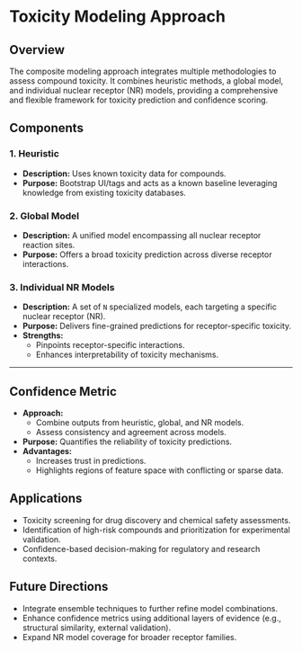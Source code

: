 # Toxicity Modeling Approach

## Overview
The composite modeling approach integrates multiple methodologies to assess compound toxicity. It combines heuristic methods, a global model, and individual nuclear receptor (NR) models, providing a comprehensive and flexible framework for toxicity prediction and confidence scoring.


## Components

### 1. Heuristic
- **Description:** Uses known toxicity data for compounds.
- **Purpose:** Bootstrap UI/tags and acts as a known baseline leveraging knowledge from existing toxicity databases.


### 2. Global Model
- **Description:** A unified model encompassing all nuclear receptor reaction sites.
- **Purpose:** Offers a broad toxicity prediction across diverse receptor interactions.


### 3. Individual NR Models
- **Description:** A set of `N` specialized models, each targeting a specific nuclear receptor (NR).
- **Purpose:** Delivers fine-grained predictions for receptor-specific toxicity.
- **Strengths:**
  - Pinpoints receptor-specific interactions.
  - Enhances interpretability of toxicity mechanisms.

---

## Confidence Metric
- **Approach:**
  - Combine outputs from heuristic, global, and NR models.
  - Assess consistency and agreement across models.
- **Purpose:** Quantifies the reliability of toxicity predictions.
- **Advantages:**
  - Increases trust in predictions.
  - Highlights regions of feature space with conflicting or sparse data.


## Applications
- Toxicity screening for drug discovery and chemical safety assessments.
- Identification of high-risk compounds and prioritization for experimental validation.
- Confidence-based decision-making for regulatory and research contexts.

## Future Directions
- Integrate ensemble techniques to further refine model combinations.
- Enhance confidence metrics using additional layers of evidence (e.g., structural similarity, external validation).
- Expand NR model coverage for broader receptor families.